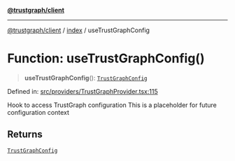 [**@trustgraph/client**](../../README.md)

***

[@trustgraph/client](../../README.md) / [index](../README.md) / useTrustGraphConfig

# Function: useTrustGraphConfig()

> **useTrustGraphConfig**(): [`TrustGraphConfig`](../interfaces/TrustGraphConfig.md)

Defined in: [src/providers/TrustGraphProvider.tsx:115](https://github.com/trustgraph-ai/trustgraph-ts-client/blob/4700024d623d01d40c50072d60c021f3b6c60b54/src/providers/TrustGraphProvider.tsx#L115)

Hook to access TrustGraph configuration
This is a placeholder for future configuration context

## Returns

[`TrustGraphConfig`](../interfaces/TrustGraphConfig.md)
